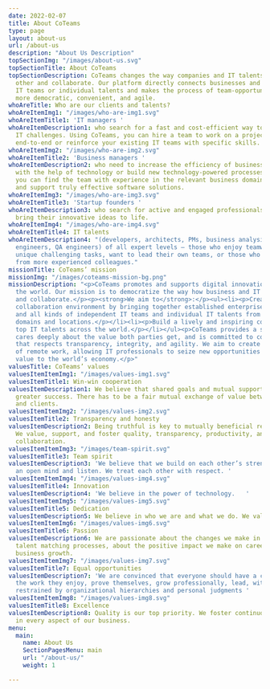 ```yaml
---
date: 2022-02-07
title: About CoTeams
type: page
layout: about-us
url: /about-us
description: "About Us Description"
topSectionImg: "/images/about-us.svg"
topSectionTitle: About CoTeams
topSectionDescription: CoTeams changes the way companies and IT talents find each
  other and collaborate. Our platform directly connects businesses and independent
  IT teams or individual talents and makes the process of team-opportunity matching
  more democratic, convenient, and agile.
whoAreTitle: Who are our clients and talents?
whoAreItemImg1: "/images/who-are-img1.svg"
whoAreItemTitle1: 'IT managers '
whoAreItemDescription1: who search for a fast and cost-efficient way to solve their
  IT challenges. Using CoTeams, you can hire a team to work on a project/project part
  end-to-end or reinforce your existing IT teams with specific skills.
whoAreItemImg2: "/images/who-are-img2.svg"
whoAreItemTitle2: 'Business managers '
whoAreItemDescription2: who need to increase the efficiency of business processes
  with the help of technology or build new technology-powered processes. Using CoTeams,
  you can find the team with experience in the relevant business domain to plan, develop,
  and support truly effective software solutions.
whoAreItemImg3: "/images/who-are-img3.svg"
whoAreItemTitle3: 'Startup founders '
whoAreItemDescription3: who search for active and engaged professionals to quickly
  bring their innovative ideas to life.
whoAreItemImg4: "/images/who-are-img4.svg"
whoAreItemTitle4: IT talents
whoAreItemDescription4: "(developers, architects, PMs, business analysists, DevOps
  engineers, QA engineers) of all expert levels – those who enjoy teamwork and solving
  unique challenging tasks, want to lead their own teams, or those who want to learn
  from more experienced colleagues."
missionTitle: CoTeams’ mission
missionImg: "/images/coteams-mission-bg.png"
missionDescription: "<p>CoTeams promotes and supports digital innovation all over
  the world. Our mission is to democratize the way how business and IT talents meet
  and collaborate.</p><p><strong>We aim to</strong>:</p><ul><li><p>Create a dynamic
  collaboration environment by bringing together established enterprises and startups
  and all kinds of independent IT teams and individual IT talents from different IT
  domains and locations.</p></li><li><p>Build a lively and inspiring community of
  top IT talents across the world.</p></li></ul><p>CoTeams provides a safe environment,
  cares deeply about the value both parties get, and is committed to collaboration
  that respects transparency, integrity, and agility. We aim to create the future
  of remote work, allowing IT professionals to seize new opportunities and adding
  value to the world’s economy.</p>"
valuesTitle: CoTeams’ values
valuesItemItemImg1: "/images/values-img1.svg"
valuesItemTitle1: Win-win cooperation
valuesItemDescription1: We believe that shared goals and mutual support lead to a
  greater success. There has to be a fair mutual exchange of value between talents
  and clients.
valuesItemItemImg2: "/images/values-img2.svg"
valuesItemTitle2: Transparency and honesty
valuesItemDescription2: Being truthful is key to mutually beneficial relationships.
  We value, support, and foster quality, transparency, productivity, and honesty in
  collaboration.
valuesItemItemImg3: "/images/team-spirit.svg"
valuesItemTitle3: Team spirit
valuesItemDescription3: 'We believe that we build on each other’s strengths. We keep
  an open mind and listen. We treat each other with respect. '
valuesItemItemImg4: "/images/values-img4.svg"
valuesItemTitle4: Innovation
valuesItemDescription4: 'We believe in the power of technology.   '
valuesItemItemImg5: "/images/values-img5.svg"
valuesItemTitle5: Dedication
valuesItemDescription5: We believe in who we are and what we do. We value leadership
valuesItemItemImg6: "/images/values-img6.svg"
valuesItemTitle6: Passion
valuesItemDescription6: We are passionate about the changes we make in the global
  talent matching processes, about the positive impact we make on career paths and
  business growth.
valuesItemItemImg7: "/images/values-img7.svg"
valuesItemTitle7: Equal opportunities
valuesItemDescription7: 'We are convinced that everyone should have a chance to do
  the work they enjoy, prove themselves, grow professionally, lead, without being
  restrained by organizational hierarchies and personal judgments '
valuesItemItemImg8: "/images/values-img8.svg"
valuesItemTitle8: Excellence
valuesItemDescription8: Quality is our top priority. We foster continuous improvement
  in every aspect of our business.
menu:
  main:
    name: About Us
    SectionPagesMenu: main
    url: "/about-us/"
    weight: 1

---
```

